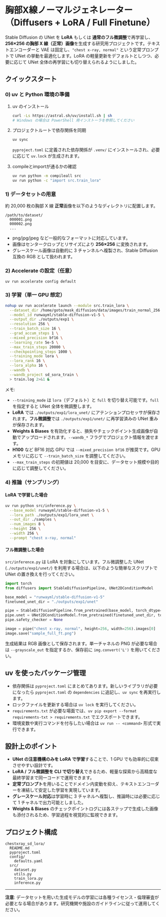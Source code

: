 
# 胸部X線ノーマルジェネレーター（Diffusers + LoRA / Full Finetune）

Stable Diffusion の UNet を **LoRA** もしくは **通常のフル微調整**で再学習し、**256×256 の胸部 X 線（正常）画像**を生成する研究用プロジェクトです。テキストエンコーダーと VAE は固定し、`"chest x-ray, normal"` という定常プロンプトで UNet の挙動を最適化します。LoRA の軽量更新をデフォルトとしつつ、必要に応じて UNet 全体の再学習にも切り替えられるようにしました。

## クイックスタート

### 0) uv と Python 環境の準備
1. uv のインストール  
   ```bash
   curl -Ls https://astral.sh/uv/install.sh | sh
   # Windows の場合は PowerShell 用インストーラを参照してください
   ```
2. プロジェクトルートで依存関係を同期  
   ```bash
   uv sync
   ```
   `pyproject.toml` に定義された依存関係が `.venv/` にインストールされ、必要に応じて `uv.lock` が生成されます。

3. compileとimportが通るかの確認
   ```bash
   uv run python -m compileall src
   uv run python -c "import src.train_lora"
   ```

### 1) データセットの用意
約 20,000 枚の胸部 X 線 **正常**画像を以下のようなディレクトリに配置します。
```
/path/to/dataset/
  000001.png
  000002.png
  ...
```
- png/jpg/jpeg など一般的なフォーマットに対応しています。
- 画像はセンタークロップとリサイズにより **256×256** に変換されます。
- グレースケール画像は自動的に 3 チャンネルへ複製され、Stable Diffusion 互換の RGB として扱われます。

### 2) Accelerate の設定（任意）
```bash
uv run accelerate config default
```

### 3) 学習（単一 GPU 想定）
```bash
nohup uv run accelerate launch --module src.train_lora \
  --dataset_dir /home/goto/mask_diffusion/data/images/train_normal_256 \
  --model_id runwayml/stable-diffusion-v1-5 \
  --output_dir ./outputs/exp1 \
  --resolution 256 \
  --train_batch_size 16 \
  --grad_accum_steps 1 \
  --mixed_precision bf16 \
  --learning_rate 5e-5 \
  --max_train_steps 20000 \
  --checkpointing_steps 1000 \
  --training_mode lora \
  --lora_rank 16 \
  --lora_alpha 16 \
  --wandb \
  --wandb_project sd_sora_train \
  > train.log 2>&1 &
```

メモ:
- `--training_mode` は `lora`（デフォルト）と `full` を切り替え可能です。`full` を指定すると UNet 全体を微調整します。
- **LoRA** では `./outputs/exp1/lora_unet/` にアテンションプロセッサが保存されます。**フル微調整**では `./outputs/exp1/unet/` に再学習済みの UNet 重みが保存されます。
- **Weights & Biases** を有効化すると、損失やチェックポイント生成画像が自動でアップロードされます。`--wandb_*` フラグでプロジェクト情報を渡せます。
- **H100** など BF16 対応 GPU では `--mixed_precision bf16` が推奨です。GPU メモリに応じて `--train_batch_size` を調整してください。
- `--max_train_steps` の初期値は 20,000 を目安に、データセット規模や目的に応じて調整してください。

### 4) 推論（サンプリング）
#### LoRA で学習した場合
```bash
uv run python src/inference.py \
  --base_model runwayml/stable-diffusion-v1-5 \
  --lora_path ./outputs/exp1/lora_unet \
  --out_dir ./samples \
  --num_images 8 \
  --height 256 \
  --width 256 \
  --prompt "chest x-ray, normal"
```

#### フル微調整した場合
`src/inference.py` は LoRA を対象にしています。フル微調整した UNet (`./outputs/exp1/unet/`) を利用する場合は、以下のような簡単なスクリプトで UNet の置き換えを行ってください。

```python
import torch
from diffusers import StableDiffusionPipeline, UNet2DConditionModel

base_model = "runwayml/stable-diffusion-v1-5"
finetuned_unet_dir = "./outputs/exp1/unet"

pipe = StableDiffusionPipeline.from_pretrained(base_model, torch_dtype=torch.float16).to("cuda")
pipe.unet = UNet2DConditionModel.from_pretrained(finetuned_unet_dir, torch_dtype=pipe.unet.dtype).to(pipe.device)
pipe.safety_checker = None

image = pipe("chest x-ray, normal", height=256, width=256).images[0]
image.save("sample_full_ft.png")
```

生成結果は RGB 画像として保存されます。単一チャネルの PNG が必要な場合は `--grayscale_out` を指定するか、保存前に `img.convert('L')` を用いてください。

## uv を使ったパッケージ管理
- 依存関係は `pyproject.toml` にまとめてあります。新しいライブラリが必要になったら `pyproject.toml` の `dependencies` に追記し、`uv sync` を再実行します。
- ロックファイルを更新する場合は `uv lock` を実行してください。
- `requirements.txt` が必要な場面では、`uv pip export --format requirements-txt > requirements.txt` でエクスポートできます。
- 環境変数や実行コマンドを付与したい場合は `uv run -- <command>` 形式で実行できます。

## 設計上のポイント
- **UNet の注意機構のみを LoRA で学習**することで、1 GPU でも効率的に収束させやすい設計です。
- **LoRA / フル微調整を CLI で切り替え**できるため、軽量な探索から高精度な最終学習まで同一コードで運用できます。
- **定常プロンプト**を用いることでドメイン内変動を抑え、テキストエンコーダーを凍結して安定した学習を実現しています。
- **グレースケール対応**は学習時に 3 チャネルへ複製し、推論時には必要に応じて 1 チャネルで出力可能としました。
- **Weights & Biases** のチェックポイントログには各ステップで生成した画像も添付されるため、学習過程を視覚的に監視できます。

## プロジェクト構成
```
chestxray_sd_lora/
  README.md
  pyproject.toml
  config/
    defaults.yaml
  src/
    dataset.py
    utils.py
    train_lora.py
    inference.py
```

---

**注意**: データセットを用いた生成モデルの学習には各種ライセンス・倫理審査が必要となる場合があります。研究機関や施設のガイドラインに従って運用してください。
